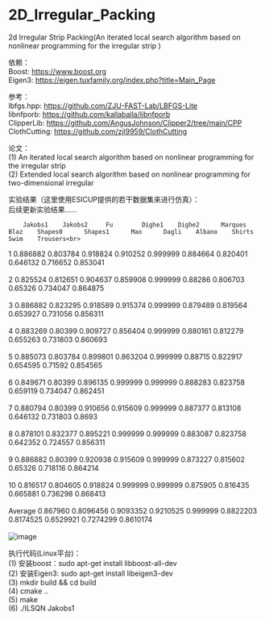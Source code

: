 # 2D_Irregular_Packing
2d Irregular Strip Packing(An iterated local search algorithm based on nonlinear programming for the irregular strip )

依赖：<br>
  Boost: https://www.boost.org<br>
  Eigen3: https://eigen.tuxfamily.org/index.php?title=Main_Page<br>

参考：<br>
  lbfgs.hpp: https://github.com/ZJU-FAST-Lab/LBFGS-Lite<br>
  libnfporb: https://github.com/kallaballa/libnfporb<br>
  ClipperLib: https://github.com/AngusJohnson/Clipper2/tree/main/CPP<br>
  ClothCutting: https://github.com/zjl9959/ClothCutting<br>
  
  论文：<br>
    (1) An iterated local search algorithm based on nonlinear programming for the irregular strip<br>
    (2) Extended local search algorithm based on nonlinear programming for two-dimensional irregular<br>

实验结果（这里使用ESICUP提供的若干数据集来进行仿真）：<br>
  后续更新实验结果......<br>
          
        Jakobs1	   Jakobs2	   Fu	     Dighe1	   Dighe2	   Marques	  Blaz	  Shapes0	   Shapes1	    Mao	     Dagli	  Albano	Shirts	Swim	Trousers<br>
1      	0.886882	0.803784	0.918824	0.910252	0.999999	0.884664	0.820401	0.646132	0.716652		0.853041<br>				
2      	0.825524	0.812651	0.904637	0.859908	0.999999	0.88286	  0.806703	0.65326	  0.734047		0.864875<br>				
3      	0.886882	0.823295	0.918589	0.915374	0.999999	0.879489	0.819564	0.653927	0.731056		0.856311<br>				
4      	0.883269	0.80399	  0.909727	0.856404	0.999999	0.880161	0.812279	0.655263	0.731803		0.860693<br>				
5      	0.885073	0.803784	0.899801	0.863204	0.999999	0.88715	  0.822917	0.654595	0.71592		  0.854565<br>				
6      	0.849671	0.80399	  0.896135	0.999999	0.999999	0.888283	0.823758	0.659119	0.734047		0.862451<br>				
7      	0.880794	0.80399	  0.910656	0.915609	0.999999	0.887377	0.813108	0.646132	0.731803		0.8693<br>				
8      	0.878101	0.832377	0.895221	0.999999	0.999999	0.883087	0.823758	0.642352	0.724557		0.856311<br>				
9      	0.886882	0.80399	  0.920938	0.915609	0.999999	0.873227	0.815602	0.65326	  0.718116		0.864214<br>				
10     	0.816517	0.804605	0.918824	0.999999	0.999999	0.875905	0.816435	0.665881	0.736298		0.868413<br>				
Average	0.867960	0.8096456	0.9093352	0.9210525	0.999999	0.8822203	0.8174525	0.6529921	0.7274299		0.8610174<br>				
![image](https://github.com/user-attachments/assets/19a2aa41-5683-4b7e-9b13-b624afd9010a)

执行代码(Linux平台)：<br>
  (1) 安装boost：sudo apt-get install libboost-all-dev<br>
  (2) 安装Eigen3: sudo apt-get install libeigen3-dev<br>
  (3) mkdir build && cd build<br>
  (4) cmake ..<br>
  (5) make<br>
  (6) ./ILSQN Jakobs1<br>
